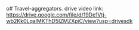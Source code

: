 o# Travel-aggregators.
drive video link: https://drive.google.com/file/d/19De1Vtj-wb2Kk0LqalMKThD5IZMZXpiC/view?usp=drivesdk
